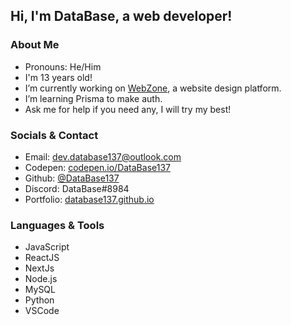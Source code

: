 ## Hi, I'm DataBase, a web developer!

### About Me
- Pronouns: He/Him
- I'm 13 years old!
- I’m currently working on [WebZone](https://github.com/DataBase137/WebZone), a website design platform.
- I’m learning Prisma to make auth.
- Ask me for help if you need any, I will try my best!

### Socials & Contact
- Email: [dev.database137@outlook.com](mailto:dev.database137@outlook.com)
- Codepen: [codepen.io/DataBase137](https://codepen.io/DataBase137)
- Github: [@DataBase137](https://github.com/DataBase137)
- Discord: DataBase#8984
- Portfolio: [database137.github.io](https://database137.github.io)

### Languages & Tools
- JavaScript
- ReactJS
- NextJs
- Node.js
- MySQL
- Python
- VSCode
